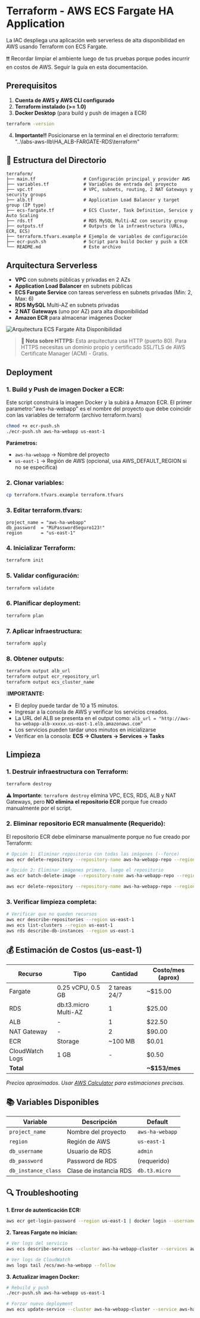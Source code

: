 # Terraform - AWS ECS Fargate HA Application

La IAC despliega una aplicación web serverless de alta disponibilidad en AWS usando Terraform con ECS Fargate.

❗❗ Recordar limpiar el ambiente luego de tus pruebas porque podes incurrir en costos de AWS. Seguir la guía en esta documentación.


## Prerequisitos

1. **Cuenta de AWS y AWS CLI configurado**
2. **Terraform instalado (>= 1.0)**
3. **Docker Desktop** (para build y push de imagen a ECR)

```bash
terraform -version
```

4. **Importante!!**
Posicionarse en la terminal en el directorio terraform: "..\labs-aws-llb\HA_ALB-FARGATE-RDS\terraform"

## 📁 Estructura del Directorio

```
terraform/
├── main.tf                  # Configuración principal y provider AWS
├── variables.tf             # Variables de entrada del proyecto
├── vpc.tf                   # VPC, subnets, routing, 2 NAT Gateways y security groups
├── alb.tf                   # Application Load Balancer y target group (IP type)
├── ecs-fargate.tf           # ECS Cluster, Task Definition, Service y Auto Scaling
├── rds.tf                   # RDS MySQL Multi-AZ con security group
├── outputs.tf               # Outputs de la infraestructura (URLs, ECR, ECS)
├── terraform.tfvars.example # Ejemplo de variables de configuración
├── ecr-push.sh              # Script para build Docker y push a ECR
└── README.md                # Este archivo
```

## Arquitectura Serverless

- **VPC** con subnets públicas y privadas en 2 AZs
- **Application Load Balancer** en subnets públicas
- **ECS Fargate Service** con tareas serverless en subnets privadas (Min: 2, Max: 6)
- **RDS MySQL** Multi-AZ en subnets privadas
- **2 NAT Gateways** (uno por AZ) para alta disponibilidad
- **Amazon ECR** para almacenar imágenes Docker

![Arquitectura ECS Fargate Alta Disponibilidad](../recursos/ELB-ECSFARGATE-RDS.png)

> **📝 Nota sobre HTTPS:** Esta arquitectura usa HTTP (puerto 80). Para HTTPS necesitas un dominio propio y certificado SSL/TLS de AWS Certificate Manager (ACM) - Gratis.


## Deployment

### 1. **Build y Push de imagen Docker a ECR**:

Este script construirá la imagen Docker y la subirá a Amazon ECR.
El primer parametro:"aws-ha-webapp" es el nombre del proyecto que debe coincidir con las variables de terraform (archivo terraform.tvars)

```bash
chmod +x ecr-push.sh
./ecr-push.sh aws-ha-webapp us-east-1
```

**Parámetros:**
- `aws-ha-webapp` → Nombre del proyecto
- `us-east-1` → Región de AWS (opcional, usa AWS_DEFAULT_REGION si no se especifica)

### 2. **Clonar variables**:
```bash
cp terraform.tfvars.example terraform.tfvars
```

### 3. **Editar terraform.tfvars**:
```hcl
project_name = "aws-ha-webapp"
db_password  = "MiPasswordSeguro123!"
region       = "us-east-1"
```

### 4. **Inicializar Terraform**:
```bash
terraform init
```

### 5. **Validar configuración**:
```bash
terraform validate
```

### 6. **Planificar deployment**:
```bash
terraform plan
```

### 7. **Aplicar infraestructura**:
```bash
terraform apply
```

### 8. **Obtener outputs**:
```bash
terraform output alb_url
terraform output ecr_repository_url
terraform output ecs_cluster_name
```

❕**IMPORTANTE:** 
- El deploy puede tardar de 10 a 15 minutos. 
- Ingresar a la consola de AWS y verificar los servicios creados.
- La URL del ALB se presenta en el output como:
  `alb_url = "http://aws-ha-webapp-alb-xxxxx.us-east-1.elb.amazonaws.com"`
- Los servicios pueden tardar unos minutos en inicializarse
- Verificar en la consola: **ECS → Clusters → Services → Tasks**

## Limpieza

### 1. **Destruir infraestructura con Terraform**:
```bash
terraform destroy
```

**⚠️ Importante**: `terraform destroy` elimina VPC, ECS, RDS, ALB y NAT Gateways, pero **NO elimina el repositorio ECR** porque fue creado manualmente por el script.

### 2. **Eliminar repositorio ECR manualmente** (Requerido):

El repositorio ECR debe eliminarse manualmente porque no fue creado por Terraform:

```bash
# Opción 1: Eliminar repositorio con todas las imágenes (--force)
aws ecr delete-repository --repository-name aws-ha-webapp-repo --region us-east-1 --force

# Opción 2: Eliminar imágenes primero, luego el repositorio
aws ecr batch-delete-image --repository-name aws-ha-webapp-repo --region us-east-1 --image-ids imageTag=latest

aws ecr delete-repository --repository-name aws-ha-webapp-repo --region us-east-1
```

### 3. **Verificar limpieza completa**:
```bash
# Verificar que no queden recursos
aws ecr describe-repositories --region us-east-1
aws ecs list-clusters --region us-east-1
aws rds describe-db-instances --region us-east-1
```

## 💰 Estimación de Costos (us-east-1)

| Recurso | Tipo | Cantidad | Costo/mes (aprox) |
|---------|------|----------|-------------------|
| Fargate | 0.25 vCPU, 0.5 GB | 2 tareas 24/7 | ~$15.00 |
| RDS | db.t3.micro Multi-AZ | 1 | $25.00 |
| ALB | - | 1 | $22.50 |
| NAT Gateway | - | 2 | $90.00 |
| ECR | Storage | ~100 MB | $0.01 |
| CloudWatch Logs | 1 GB | - | $0.50 |
| **Total** | | | **~$153/mes** |

*Precios aproximados. Usar [AWS Calculator](https://calculator.aws) para estimaciones precisas.*

## 📚 Variables Disponibles

| Variable | Descripción | Default |
|----------|-------------|----------|
| `project_name` | Nombre del proyecto | `aws-ha-webapp` |
| `region` | Región de AWS | `us-east-1` |
| `db_username` | Usuario de RDS | `admin` |
| `db_password` | Password de RDS | (requerido) |
| `db_instance_class` | Clase de instancia RDS | `db.t3.micro` |

## 🔍 Troubleshooting

**1. Error de autenticación ECR:**
```bash
aws ecr get-login-password --region us-east-1 | docker login --username AWS --password-stdin <account-id>.dkr.ecr.us-east-1.amazonaws.com
```

**2. Tareas Fargate no inician:**
```bash
# Ver logs del servicio
aws ecs describe-services --cluster aws-ha-webapp-cluster --services aws-ha-webapp-service

# Ver logs de CloudWatch
aws logs tail /ecs/aws-ha-webapp --follow
```

**3. Actualizar imagen Docker:**
```bash
# Rebuild y push
./ecr-push.sh aws-ha-webapp us-east-1

# Forzar nuevo deployment
aws ecs update-service --cluster aws-ha-webapp-cluster --service aws-ha-webapp-service --force-new-deployment
```

